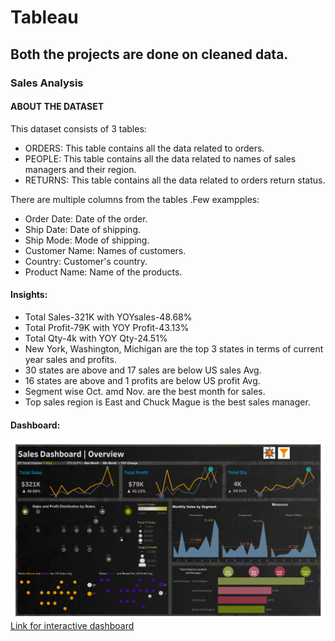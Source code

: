 # Tableau
## Both the projects are done on cleaned data.
### Sales Analysis
#### ABOUT THE DATASET
This dataset consists of 3 tables:
- ORDERS: This table contains all the data related to orders.
- PEOPLE: This table contains all the data related to names of sales managers and their region.
- RETURNS: This table contains all the data related to orders return status.

There are multiple columns from the tables .Few exampples:
- Order Date: Date of the order.
- Ship Date: Date of shipping.
- Ship Mode: Mode of shipping.
- Customer Name: Names of customers.
- Country: Customer's country.
- Product Name: Name of the products.

#### Insights:
- Total Sales-321K with YOYsales-48.68%
- Total Profit-79K with YOY Profit-43.13%
- Total Qty-4k with YOY Qty-24.51%
- New York, Washington, Michigan are the top 3 states in terms of current year sales and profits.
- 30 states are above and 17 sales are below US sales Avg.
- 16 states are above and 1 profits are below US profit Avg.
- Segment wise Oct. amd Nov. are the best month for sales.
- Top sales region is East and Chuck Mague is the best sales manager.

#### Dashboard:
![](https://github.com/praveenmandal/Tableau/blob/main/Sales/Sales%20Dashboard.png)
[Link for interactive dashboard](https://public.tableau.com/views/sales_16779158063840/SalesDashboard?:language=en-US&:display_count=n&:origin=viz_share_link)
 
